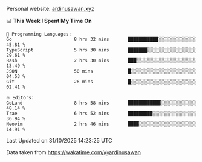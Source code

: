 Personal website: [ardinusawan.xyz](https://ardinusawan.xyz)

<!--START_SECTION:waka-->
📊 **This Week I Spent My Time On** 

```text
💬 Programming Languages: 
Go                       8 hrs 32 mins       ███████████░░░░░░░░░░░░░░   45.81 % 
TypeScript               5 hrs 30 mins       ███████░░░░░░░░░░░░░░░░░░   29.61 % 
Bash                     2 hrs 30 mins       ███░░░░░░░░░░░░░░░░░░░░░░   13.49 % 
JSON                     50 mins             █░░░░░░░░░░░░░░░░░░░░░░░░   04.53 % 
Git                      26 mins             █░░░░░░░░░░░░░░░░░░░░░░░░   02.41 % 

🔥 Editors: 
GoLand                   8 hrs 58 mins       ████████████░░░░░░░░░░░░░   48.14 % 
Trae                     6 hrs 52 mins       █████████░░░░░░░░░░░░░░░░   36.94 % 
Neovim                   2 hrs 46 mins       ████░░░░░░░░░░░░░░░░░░░░░   14.91 % 
```


 Last Updated on 31/10/2025 14:23:25 UTC
<!--END_SECTION:waka-->
Data taken from https://wakatime.com/@ardinusawan
